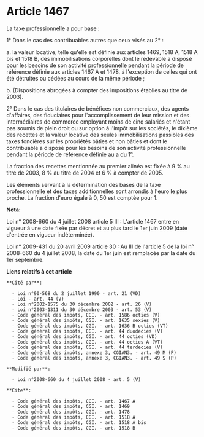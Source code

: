 # Article 1467

La taxe professionnelle a pour base : 

1° Dans le cas des contribuables autres que ceux visés au 2° : 

a. la valeur locative, telle qu'elle est définie aux articles 1469, 1518 A, 1518 A bis et 1518 B, des immobilisations
corporelles dont le redevable a disposé pour les besoins de son activité professionnelle pendant la période de référence
définie aux articles 1467 A et 1478, à l'exception de celles qui ont été détruites ou cédées au cours de la même période ; 

b. (Dispositions abrogées à compter des impositions établies au titre de 2003). 

2° Dans le cas des titulaires de bénéfices non commerciaux, des agents d'affaires, des fiduciaires pour l'accomplissement de
leur mission et des intermédiaires de commerce employant moins de cinq salariés et n'étant pas soumis de plein droit ou sur
option à l'impôt sur les sociétés, le dixième des recettes et la valeur locative des seules immobilisations passibles des
taxes foncières sur les propriétés bâties et non bâties et dont le contribuable a disposé pour les besoins de son activité
professionnelle pendant la période de référence définie au a du 1°. 

La fraction des recettes mentionnée au premier alinéa est fixée à 9 % au titre de 2003, 8 % au titre de 2004 et 6 % à compter
de 2005. 

Les éléments servant à la détermination des bases de la taxe professionnelle et des taxes additionnelles sont arrondis à
l'euro le plus proche. La fraction d'euro égale à 0, 50 est comptée pour 1.

**Nota:**

Loi n° 2008-660 du 4 juillet 2008 article 5 III : L'article 1467 entre en vigueur à une date fixée par décret et au plus tard
le 1er juin 2009 (date d'entrée en vigueur indéterminée).

Loi n° 2009-431 du 20 avril 2009 article 30 : Au III de l'article 5 de la loi n° 2008-660 du 4 juillet 2008, la date du 1er
juin est remplacée par la date du 1er septembre.

**Liens relatifs à cet article**

	**Cité par**:

	  - Loi n°90-568 du 2 juillet 1990 - art. 21 (VD)
	  - Loi - art. 44 (V)
	  - Loi n°2002-1575 du 30 décembre 2002 - art. 26 (V)
	  - Loi n°2003-1311 du 30 décembre 2003 - art. 53 (V)
	  - Code général des impôts, CGI. - art. 1586 octies (V)
	  - Code général des impôts, CGI. - art. 1635 sexies (V)
	  - Code général des impôts, CGI. - art. 1636 B octies (VT)
	  - Code général des impôts, CGI. - art. 44 duodecies (V)
	  - Code général des impôts, CGI. - art. 44 octies (VD)
	  - Code général des impôts, CGI. - art. 44 octies A (VT)
	  - Code général des impôts, CGI. - art. 44 terdecies (V)
	  - Code général des impôts, annexe 3, CGIAN3. - art. 49 M (P)
	  - Code général des impôts, annexe 3, CGIAN3. - art. 49 S (P)

	**Modifié par**:

	  - Loi n°2008-660 du 4 juillet 2008 - art. 5 (V)

	**Cite**:

	  - Code général des impôts, CGI. - art. 1467 A
	  - Code général des impôts, CGI. - art. 1469
	  - Code général des impôts, CGI. - art. 1478
	  - Code général des impôts, CGI. - art. 1518 A
	  - Code général des impôts, CGI. - art. 1518 A bis
	  - Code général des impôts, CGI. - art. 1518 B
